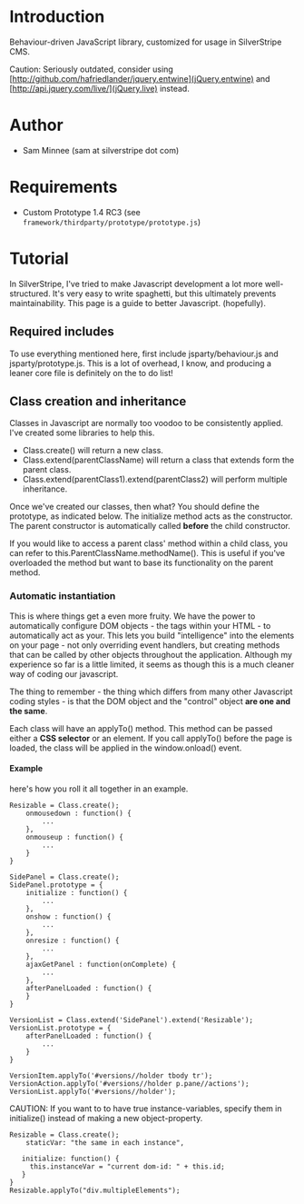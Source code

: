 # Introduction

Behaviour-driven JavaScript library, customized for usage in SilverStripe CMS.

Caution: Seriously outdated, consider using [http://github.com/hafriedlander/jquery.entwine](jQuery.entwine) and [http://api.jquery.com/live/](jQuery.live) instead.

# Author

 * Sam Minnee (sam at silverstripe dot com)

# Requirements

 * Custom Prototype 1.4 RC3 (see `framework/thirdparty/prototype/prototype.js`)

# Tutorial

In SilverStripe, I've tried to make Javascript development a lot more well-structured.  It's very easy to write spaghetti, but this ultimately prevents maintainability.  This page is a guide to better Javascript. (hopefully).

## Required includes

To use everything mentioned here, first include jsparty/behaviour.js and jsparty/prototype.js.  This is a lot of overhead, I know, and producing a leaner core file is definitely on the to do list!

## Class creation and inheritance

Classes in Javascript are normally too voodoo to be consistently applied.  I've created some libraries to help this.
  * Class.create() will return a new class.
  * Class.extend(parentClassName) will return a class that extends form the parent class.
  * Class.extend(parentClass1).extend(parentClass2) will perform multiple inheritance.

Once we've created our classes, then what?  You should define the prototype, as indicated below.  The initialize method acts as the constructor.  The parent constructor  is automatically called **before** the child constructor.

If you would like to access a parent class' method within a child class, you can refer to this.ParentClassName.methodName().  This is useful if you've overloaded the method but want to base its functionality on the parent method.

### Automatic instantiation

This is where things get a even more fruity.  We have the power to automatically configure DOM objects - the tags within your HTML - to automatically act as your.  This lets you build "intelligence" into the elements on your page - not only overriding event handlers, but creating methods that can be called by other objects throughout the application.  Although my experience so far is a little limited, it seems as though this is a much cleaner way of coding our javascript.

The thing to remember - the thing which differs from many other Javascript coding styles - is that the DOM object and the "control" object **are one and the same**.

Each class will have an applyTo() method.  This method can be passed either a **CSS selector** or an element.  If you call applyTo() before the page is loaded, the class will be applied in the window.onload() event.

#### Example

here's how you roll it all together in an example.

	Resizable = Class.create();
		onmousedown : function() {
			...
		},
		onmouseup : function() {
			...
		}
	}

	SidePanel = Class.create();
	SidePanel.prototype = {
		initialize : function() {
			...
		},
		onshow : function() {
			...
		},
		onresize : function() {
			...
		},
		ajaxGetPanel : function(onComplete) {
			...
		},
		afterPanelLoaded : function() {
		}
	}

	VersionList = Class.extend('SidePanel').extend('Resizable');
	VersionList.prototype = {
		afterPanelLoaded : function() {
			...
		}
	}

	VersionItem.applyTo('#versions//holder tbody tr');
	VersionAction.applyTo('#versions//holder p.pane//actions');
	VersionList.applyTo('#versions//holder');

CAUTION: If you want to to have true instance-variables, specify them in initialize() instead of making a new object-property.


	Resizable = Class.create();
		staticVar: "the same in each instance",

	   initialize: function() {
	     this.instanceVar = "current dom-id: " + this.id;
	   }
	}
	Resizable.applyTo("div.multipleElements");
